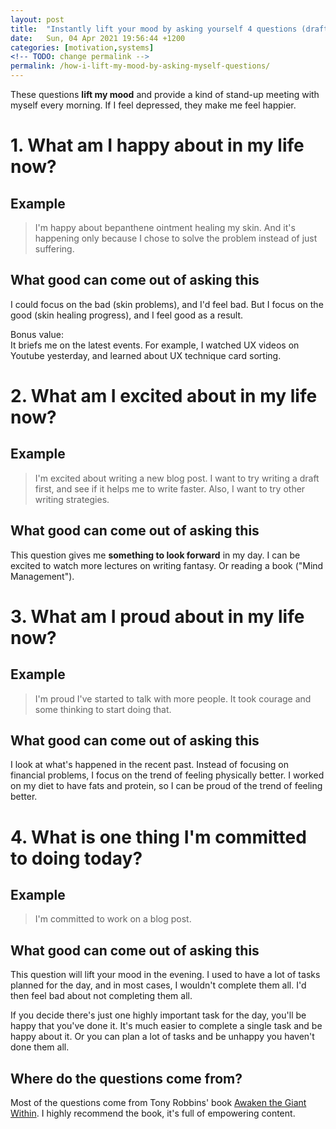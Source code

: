 ```yaml
---
layout: post
title:  "Instantly lift your mood by asking yourself 4 questions (draft)"
date:   Sun, 04 Apr 2021 19:56:44 +1200
categories: [motivation,systems]
<!-- TODO: change permalink -->
permalink: /how-i-lift-my-mood-by-asking-myself-questions/
---
```


<!-- Present, future, past -->
These questions **lift my mood** and provide a kind of stand-up meeting with
myself every morning. If I feel depressed, they make me feel happier.

# 1. What am I happy about in my life now?

## Example
> I'm happy about bepanthene ointment healing my skin. And it's happening only
  because I chose to solve the problem instead of just suffering.

## What good can come out of asking this

I could focus on the bad (skin problems), and I'd feel bad. But I focus on the
good (skin healing progress), and I feel good as a result.

Bonus value:<br>
It briefs me on the latest events. For example, I watched UX videos on Youtube
yesterday, and learned about UX technique card sorting.

# 2. What am I excited about in my life now?

## Example

> I'm excited about writing a new blog post. I want to try writing a draft
> first, and see if it helps me to write faster. Also, I want to try other
> writing strategies.

## What good can come out of asking this

This question gives me **something to look forward** in my day. I can be excited to
watch more lectures on writing fantasy. Or reading a book ("Mind Management").

# 3. What am I proud about in my life now?

## Example
> I'm proud I've started to talk with more people. It took courage and some
> thinking to start doing that.

## What good can come out of asking this

I look at what's happened in the recent past. Instead of focusing on financial
problems, I focus on the trend of feeling physically better. I worked on my
diet to have fats and protein, so I can be proud of the trend of feeling better.

# 4. What is one thing I'm committed to doing today?

## Example
> I'm committed to work on a blog post.

## What good can come out of asking this

This question will lift your mood in the evening. I used to have a lot of tasks
planned for the day, and in most cases, I wouldn't complete them all. I'd then
feel bad about not completing them all.

If you decide there's just one highly important task for the day, you'll be
happy that you've done it. It's much easier to complete a single task and be
happy about it. Or you can plan a lot of tasks and be unhappy you haven't done
them all.

## Where do the questions come from?

Most of the questions come from Tony Robbins' book [Awaken the Giant
Within](https://www.goodreads.com/book/show/180116.Awaken_the_Giant_Within?ac=1&from_search=true&qid=YRN1pWVUkI&rank=1). I highly recommend the book, it's full of empowering content.
